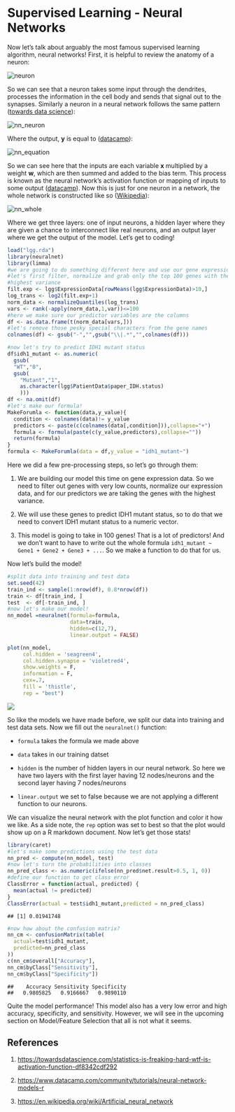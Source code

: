 Supervised Learning - Neural Networks
================

Now let’s talk about arguably the most famous supervised learning
algorithm, neural networks\! First, it is helpful to review the anatomy
of a neuron:

![neuron](images/neuron.PNG)

So we can see that a neuron takes some input through the dendrites,
processes the information in the cell body and sends that signal out to
the synapses. Similarly a neuron in a neural network follows the same
pattern ([towards data
science](https://towardsdatascience.com/statistics-is-freaking-hard-wtf-is-activation-function-df8342cdf292)):

![nn\_neuron](images/nn_neuron.PNG)

Where the output, **y** is equal to
([datacamp](https://www.datacamp.com/community/tutorials/neural-network-models-r)):

![nn\_equation](images/nn_equation.PNG)

So we can see here that the inputs are each variable **x** multiplied by
a weight **w**, which are then summed and added to the bias term. This
process is known as the neural network’s activation function or mapping
of inputs to some output
([datacamp](https://www.datacamp.com/community/tutorials/neural-network-models-r)).
Now this is just for one neuron in a network, the whole network is
constructed like so
([Wikipedia](https://en.wikipedia.org/wiki/Artificial_neural_network)):

![nn\_whole](images/nn_whole.PNG)

Where we get three layers: one of input neurons, a hidden layer where
they are given a chance to interconnect like real neurons, and an output
layer where we get the output of the model. Let’s get to coding\!

``` r
load("lgg.rda")
library(neuralnet)
library(limma)
#we are going to do something different here and use our gene expression data
#let's first filter, normalize and grab only the top 100 genes with the
#highest variance
filt.exp <- lgg$ExpressionData[rowMeans(lgg$ExpressionData)>10,]
log_trans <- log2(filt.exp+1)
norm_data <- normalizeQuantiles(log_trans)
vars <- rank(-apply(norm_data,1,var))<=100
#here we make sure our predictor variables are the columns
df <- as.data.frame(t(norm_data[vars,]))
#let's remove those pesky special characters from the gene names
colnames(df) <- gsub("-","",gsub("\\|.*","",colnames(df)))

#now let's try to predict IDH1 mutant status
df$idh1_mutant <- as.numeric(
  gsub(
  "WT","0",
  gsub(
    "Mutant","1",
    as.character(lgg$PatientData$paper_IDH.status)
    )))
df <- na.omit(df)
#let's make our formula!
MakeForumla <- function(data,y_value){
  condition <- colnames(data)!= y_value
  predictors <- paste(c(colnames(data[,condition])),collapse="+")
  formula <- formula(paste(c(y_value,predictors),collapse=""))
  return(formula)
}
formula <- MakeForumla(data = df,y_value = "idh1_mutant~")
```

Here we did a few pre-processing steps, so let’s go through them:

1.  We are building our model this time on gene expression data. So we
    need to filter out genes with very low counts, normalize our
    expression data, and for our predictors we are taking the genes with
    the highest variance.

2.  We will use these genes to predict IDH1 mutant status, so to do that
    we need to convert IDH1 mutant status to a numeric vector.

3.  This model is going to take in 100 genes\! That is a lot of
    predictors\! And we don’t want to have to write out the whole
    formula `idh1_mutant ~ Gene1 + Gene2 + Gene3 + ...`. So we make a
    function to do that for us.

Now let’s build the model\!

``` r
#split data into training and test data
set.seed(42)
train_ind <- sample(1:nrow(df), 0.8*nrow(df))
train <- df[train_ind, ]
test  <- df[-train_ind, ]
#now let's make our model!
nn_model =neuralnet(formula=formula,
                    data=train,
                    hidden=c(12,7),
                    linear.output = FALSE)

plot(nn_model,
     col.hidden = 'seagreen4',
     col.hidden.synapse = 'violetred4',
     show.weights = F,
     information = F,
     cex=.7,
     fill = 'thistle',
     rep = "best")
```

![](supervised_nn_files/figure-gfm/nn-1.svg)<!-- -->

So like the models we have made before, we split our data into training
and test data sets. Now we fill out the `neuralnet()` function:

  - `formula` takes the formula we made above

  - `data` takes in our training datset

  - `hidden` is the number of hidden layers in our neural network. So
    here we have two layers with the first layer having 12 nodes/neurons
    and the second layer having 7 nodes/neurons

  - `linear.output` we set to false because we are not applying a
    different function to our neurons.

We can visualize the neural network with the plot function and color it
how we like. As a side note, the `rep` option was set to best so that
the plot would show up on a R markdown document. Now let’s get those
stats\!

``` r
library(caret)
#let's make some predictions using the test data
nn_pred <- compute(nn_model, test)
#now let's turn the probabilities into classes
nn_pred_class <- as.numeric(ifelse(nn_pred$net.result>0.5, 1, 0))
#define our function to get class error
ClassError = function(actual, predicted) {
  mean(actual != predicted)
}
ClassError(actual = test$idh1_mutant,predicted = nn_pred_class)
```

    ## [1] 0.01941748

``` r
#now how about the confusion matrix?
nn_cm <- confusionMatrix(table(
  actual=test$idh1_mutant,
  predicted=nn_pred_class
))
c(nn_cm$overall["Accuracy"],
nn_cm$byClass["Sensitivity"],
nn_cm$byClass["Specificity"])
```

    ##    Accuracy Sensitivity Specificity 
    ##   0.9805825   0.9166667   0.9890110

Quite the model performance\! This model also has a very low error and
high accuracy, specificity, and sensitivity. However, we will see in the
upcoming section on Model/Feature Selection that all is not what it
seems.

## References

1.  <https://towardsdatascience.com/statistics-is-freaking-hard-wtf-is-activation-function-df8342cdf292>

2.  <https://www.datacamp.com/community/tutorials/neural-network-models-r>

3.  <https://en.wikipedia.org/wiki/Artificial_neural_network>
